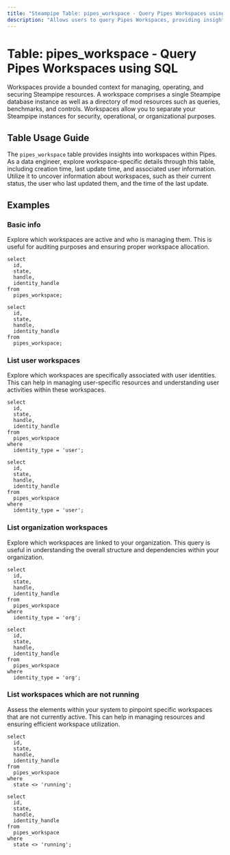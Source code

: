 ```yaml
---
title: "Steampipe Table: pipes_workspace - Query Pipes Workspaces using SQL"
description: "Allows users to query Pipes Workspaces, providing insights into workspace metadata such as creation time, last update time, and user information."
---
```


# Table: pipes_workspace - Query Pipes Workspaces using SQL

Workspaces provide a bounded context for managing, operating, and securing Steampipe resources. A workspace comprises a single Steampipe database instance as well as a directory of mod resources such as queries, benchmarks, and controls. Workspaces allow you to separate your Steampipe instances for security, operational, or organizational purposes.

## Table Usage Guide

The `pipes_workspace` table provides insights into workspaces within Pipes. As a data engineer, explore workspace-specific details through this table, including creation time, last update time, and associated user information. Utilize it to uncover information about workspaces, such as their current status, the user who last updated them, and the time of the last update.

## Examples

### Basic info
Explore which workspaces are active and who is managing them. This is useful for auditing purposes and ensuring proper workspace allocation.

```sql+postgres
select
  id,
  state,
  handle,
  identity_handle
from
  pipes_workspace;
```

```sql+sqlite
select
  id,
  state,
  handle,
  identity_handle
from
  pipes_workspace;
```

### List user workspaces
Explore which workspaces are specifically associated with user identities. This can help in managing user-specific resources and understanding user activities within these workspaces.

```sql+postgres
select
  id,
  state,
  handle,
  identity_handle
from
  pipes_workspace
where
  identity_type = 'user';
```

```sql+sqlite
select
  id,
  state,
  handle,
  identity_handle
from
  pipes_workspace
where
  identity_type = 'user';
```

### List organization workspaces
Explore which workspaces are linked to your organization. This query is useful in understanding the overall structure and dependencies within your organization.

```sql+postgres
select
  id,
  state,
  handle,
  identity_handle
from
  pipes_workspace
where
  identity_type = 'org';
```

```sql+sqlite
select
  id,
  state,
  handle,
  identity_handle
from
  pipes_workspace
where
  identity_type = 'org';
```

### List workspaces which are not running
Assess the elements within your system to pinpoint specific workspaces that are not currently active. This can help in managing resources and ensuring efficient workspace utilization.

```sql+postgres
select
  id,
  state,
  handle,
  identity_handle
from
  pipes_workspace
where
  state <> 'running';
```

```sql+sqlite
select
  id,
  state,
  handle,
  identity_handle
from
  pipes_workspace
where
  state <> 'running';
```